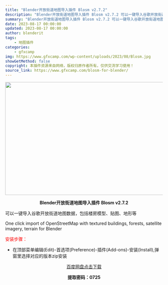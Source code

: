 ```yaml
---
title: "Blender开放街道地图导入插件 Blosm v2.7.2"
description: "Blender开放街道地图导入插件 Blosm v2.7.2 可以一键导入谷歌开放街道地图数据，包括楼房模型、贴图、地形等 One click import of OpenStreetMap with..."
summary: "Blender开放街道地图导入插件 Blosm v2.7.2 可以一键导入谷歌开放街道地图数据，包括楼房模型、贴图、地形等 One click import of OpenStreetMap with..."
date: 2023-08-17 00:00:00
updated: 2023-08-17 00:00:00
author: blenderit
tags: 
    - 地图插件
categories:
    - gfxcamp
img: https://www.gfxcamp.com/wp-content/uploads/2023/08/Blosm.jpg
showGetMethod: false
copyright: 本插件资源来自网络，版权归原作者所有，仅供交流学习使用！
source_link: https://www.gfxcamp.com/blosm-for-blender/
---
```

<div><p><img decoding="async" class="aligncenter size-full wp-image-114378" src="https://www.gfxcamp.com/wp-content/uploads/2023/08/Blosm.jpg" data-src="https://www.gfxcamp.com/wp-content/uploads/2023/08/Blosm.jpg" alt="" width="640" height="360" data-srcset="https://www.gfxcamp.com/wp-content/uploads/2023/08/Blosm.jpg 640w, https://www.gfxcamp.com/wp-content/uploads/2023/08/Blosm-150x84.jpg 150w" data-sizes="(max-width: 640px) 100vw, 640px"></p><p style="text-align: center;"><strong>Blender开放街道地图导入插件 Blosm v2.7.2</strong></p><p>可以一键导入谷歌开放街道地图数据，包括楼房模型、贴图、地形等</p><p>One click import of OpenStreetMap with textured buildings, forests, satellite imagery, terrain for Blender</p><p style="text-align: left;"><span style="color: #ff0000;">安装步骤：</span></p><ul>
<li>在顶部菜单编辑(Edit)-首选项(Preference)-插件(Add-ons)-安装(Install),弹窗里选择对应的版本zip安装</li>
</ul><p style="text-align: center;"><a class="maxbutton-3 maxbutton maxbutton-baidu" target="_blank" rel="noopener" href="https://pan.baidu.com/s/1xnvJyAqEMaKnQrKfM6lPEQ?pwd=0725"><span class="mb-text">百度网盘点击下载</span></a></p><p style="text-align: center;"><strong>提取密码：0725</strong></p></div>